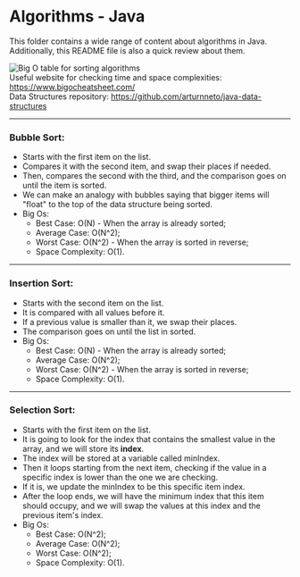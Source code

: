 # Algorithms - Java

This folder contains a wide range of content about algorithms in Java. Additionally, this README file is also a quick review about them.  

![Big O table for sorting algorithms](https://lamfo-unb.github.io/img/Sorting-algorithms/Complexity.png)  
Useful website for checking time and space complexities: https://www.bigocheatsheet.com/  
Data Structures repository: https://github.com/arturnneto/java-data-structures

---

### Bubble Sort:
- Starts with the first item on the list.
- Compares it with the second item, and swap their places if needed.
- Then, compares the second with the third, and the comparison goes on until the item is sorted.
- We can make an analogy with bubbles saying that bigger items will "float" to the top of the data structure being sorted.
- Big Os:
  - Best Case: O(N) - When the array is already sorted;
  - Average Case: O(N^2);
  - Worst Case: O(N^2) - When the array is sorted in reverse;
  - Space Complexity: O(1).

---

### Insertion Sort:
- Starts with the second item on the list.
- It is compared with all values before it.
- If a previous value is smaller than it, we swap their places.
- The comparison goes on until the list in sorted.
- Big Os:
  - Best Case: O(N) - When the array is already sorted;
  - Average Case: O(N^2);
  - Worst Case: O(N^2) - When the array is sorted in reverse;
  - Space Complexity: O(1).

---

### Selection Sort:
- Starts with the first item on the list.
- It is going to look for the index that contains the smallest value in the array, and we will store its **index**.
- The index will be stored at a variable called minIndex.
- Then it loops starting from the next item, checking if the value in a specific index is lower than the one we are checking.
- If it is, we update the minIndex to be this specific item index.
- After the loop ends, we will have the minimum index that this item should occupy, and we will swap the values at this
index and the previous item's index.
- Big Os:
    - Best Case: O(N^2);
    - Average Case: O(N^2);
    - Worst Case: O(N^2);
    - Space Complexity: O(1).
